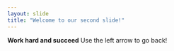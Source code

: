 ```yaml
---
layout: slide
title: "Welcome to our second slide!"
---
```

**Work hard and succeed**
Use the left arrow to go back!
